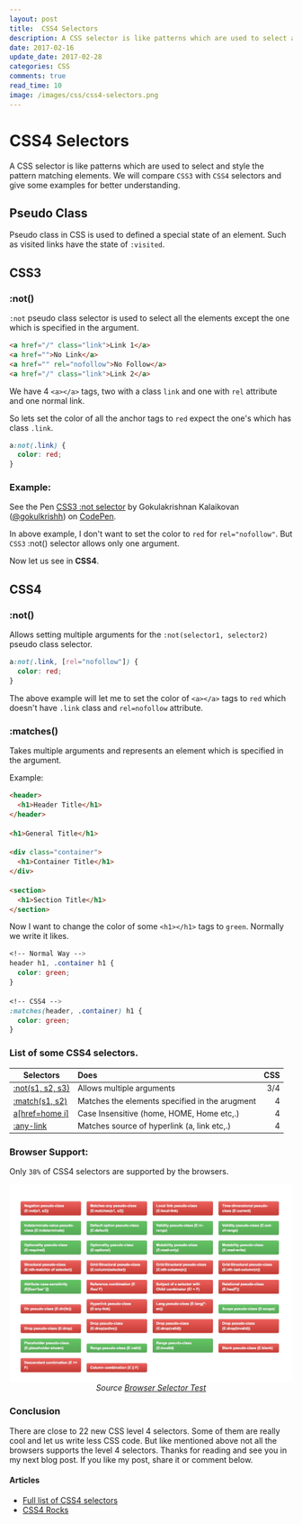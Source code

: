 ```yaml
---
layout: post
title:  CSS4 Selectors
description: A CSS selector is like patterns which are used to select and style the pattern matching elements.
date: 2017-02-16
update_date: 2017-02-28
categories: CSS
comments: true
read_time: 10
image: /images/css/css4-selectors.png
---
```


# CSS4 Selectors

A CSS selector is like patterns which are used to select and style the pattern matching elements. We will compare `CSS3` with `CSS4` selectors and give some examples for better understanding.

## Pseudo Class

Pseudo class in CSS is used to defined a special state of an element. Such as visited links have the state of `:visited`.

## CSS3

### :not()

`:not` pseudo class selector is used to select all the elements except the one which is specified in the argument.

```html
<a href="/" class="link">Link 1</a>
<a href="">No Link</a>
<a href="" rel="nofollow">No Follow</a>
<a href="/" class="link">Link 2</a>
```

We have 4 `<a></a>` tags, two with a class `link` and one with `rel` attribute and one normal link. 

So lets set the color of all the anchor tags to <span class="color__red">`red`</span> expect the one's which has class `.link`.

```css
a:not(.link) {
  color: red;
}
```

### Example:

<p data-height="265" data-theme-id="dark" data-slug-hash="NdmWWz" data-default-tab="html,result" data-user="gokulkrishh" data-embed-version="2" data-pen-title="CSS3 :not selector" class="codepen">See the Pen <a href="http://codepen.io/gokulkrishh/pen/NdmWWz/">CSS3 :not selector</a> by Gokulakrishnan Kalaikovan (<a href="http://codepen.io/gokulkrishh">@gokulkrishh</a>) on <a href="http://codepen.io">CodePen</a>.</p>

In above example, I don't want to set the color to <span class="color__red">`red`</span> for `rel="nofollow"`. But `CSS3` :not() selector allows only one argument.

Now let us see in <b>CSS4</b>.

## CSS4

### :not()

Allows setting multiple arguments for the `:not(selector1, selector2)` pseudo class selector.

```css
a:not(.link, [rel="nofollow"]) {
  color: red;
}
```

The above example will let me to set the color of `<a></a>` tags to <span class="color__red">`red`</span> which doesn't have `.link` class and `rel=nofollow` attribute.


### :matches()

Takes multiple arguments and represents an element which is specified in the argument.

Example:

```html
<header>
  <h1>Header Title</h1>
</header>

<h1>General Title</h1>

<div class="container">
  <h1>Container Title</h1>
</div>

<section>
  <h1>Section Title</h1>
</section>
```

Now I want to change the color of some `<h1></h1>` tags to <span class="color__green">`green`</span>. Normally we write it likes.

```css
<!-- Normal Way -->
header h1, .container h1 {
  color: green;
}

<!-- CSS4 -->
:matches(header, .container) h1 {
  color: green;
}
```

### List of some CSS4 selectors.

| Selectors                                                                     | Does              | CSS      |
| -------------                                                                 |:--------------------------|---------:|
| <a href="https://www.w3.org/TR/selectors4/#negation">:not(s1, s2, s3)</a>     | Allows multiple arguments | 3/4      |
| <a href="https://www.w3.org/TR/selectors4/#matches">:match(s1, s2)</a>              | Matches the elements specified in the arugment       |   4     |
| <a href="https://www.w3.org/TR/selectors4/#attribute-case">a[href=home i]</a> | Case Insensitive (home, HOME, Home etc,.)      |    4     |
| <a href="https://www.w3.org/TR/selectors4/#any-link-pseudo">:any-link</a>     | Matches source of hyperlink (a, link etc,.)      |    4     |

### Browser Support:

Only `38%` of CSS4 selectors are supported by the browsers. 

<img src="/../images/css/css4-support.png" alt="CSS4 Support">

<center><i>Source <a href="http://css4-selectors.com/browser-selector-test/" target="_blank">Browser Selector Test</a></i></center>

### Conclusion

There are close to 22 new CSS level 4 selectors. Some of them are really cool and let us write less CSS code. But like mentioned above not all the browsers supports the level 4 selectors. Thanks for reading and see you in my next blog post. If you like my post, share it or comment below. 

#### Articles

- <a href="https://www.w3.org/TR/selectors4" target="_blank">Full list of CSS4 selectors</a>
- <a href="http://css4.rocks/" target="_blank">CSS4 Rocks</a>

<script async src="https://production-assets.codepen.io/assets/embed/ei.js"></script>
